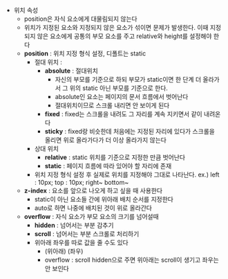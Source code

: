 
- 위치 속성
	- position은 자식 요소에게 대물림되지 않는다
	- 위치가 지정된 요소와 지정되지 않은 요소가 섞이면 문제가 발생한다. 이때 지정되지 않은 요소에게 공통의 부모 요소를 주고 relative와 height를 설정해야 한다
	- **position** : 위치 지정 형식 설정, 디폴트는 static
		- 절대 위치 : 
			- **absolute** : 절대위치
				- 자신의 부모를 기준으로 하되 부모가 static이면 한 단계 더 올라가서 그 위의 static 아닌 부모를 기준으로 한다. 
				- absolute인 요소는 페이지의 문서 흐름에서 벗어난다
				- 절대위치이므로 스크롤 내리면 안 보이게 된다
			- **fixed** : fixed는 스크롤을 내려도 그 자리를 계속 지키면서 같이 내려온다
			- **sticky** : fixed랑 비슷한데 처음에는 지정된 자리에 있다가 스크롤을 올리면 위로 올라가다가 더 이상 올라가지 않는다
		- 상대 위치 
			- **relative** : static 위치를 기준으로 지정한 만큼 벗어난다
			- **static** : 페이지 흐름에 따라 있어야 할 자리에 존재
		- 위치 지정 형식 설정 후 실제로 위치를 지정해야 그대로 나타난다.
			ex.) left : 10px; top : 10px; right~ bottom~
	- **z-index** : 요소를 앞으로 나오게 하고 싶을 때 사용한다
		- static이 아닌 요소들 간에 위아래 배치 순서를 지정한다
		- auto로 하면 나중에 배치된 것이 위로 올라간다
	- **overflow** : 자식 요소가 부모 요소의 크기를 넘어설때
		- **hidden** : 넘어서는 부분 감추기
		- **scroll** : 넘어서는 부분 스크롤로 처리하기
		- 위아래 좌우를 따로 값을 줄 수도 있다
			- (위아래) (좌우)
			- overflow : scroll hidden으로 주면 위아래는 scroll이 생기고 좌우는 안 보인다
